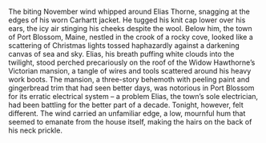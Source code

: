 The biting November wind whipped around Elias Thorne, snagging at the edges of his worn Carhartt jacket.  He tugged his knit cap lower over his ears, the icy air stinging his cheeks despite the wool.  Below him, the town of Port Blossom, Maine, nestled in the crook of a rocky cove, looked like a scattering of Christmas lights tossed haphazardly against a darkening canvas of sea and sky. Elias, his breath puffing white clouds into the twilight, stood perched precariously on the roof of the Widow Hawthorne’s Victorian mansion, a tangle of wires and tools scattered around his heavy work boots. The mansion, a three-story behemoth with peeling paint and gingerbread trim that had seen better days, was notorious in Port Blossom for its erratic electrical system – a problem Elias, the town’s sole electrician, had been battling for the better part of a decade.  Tonight, however, felt different.  The wind carried an unfamiliar edge, a low, mournful hum that seemed to emanate from the house itself, making the hairs on the back of his neck prickle.

